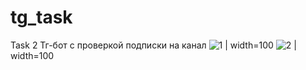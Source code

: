 # tg_task
Task 2
Тг-бот с проверкой подписки на канал
![1](https://user-images.githubusercontent.com/48317053/154139265-c5e64ee9-33d8-4c1f-91f5-c89c12aaef88.jpg) | width=100
![2](https://user-images.githubusercontent.com/48317053/154139279-4593d4e9-6a6a-47c1-84bd-a4d1dac1066f.jpg) | width=100
